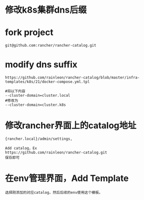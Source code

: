 # 修改k8s集群dns后缀

# fork project

    git@github.com:rancher/rancher-catalog.git

# modify dns suffix

    https://github.com/rainleon/rancher-catalog/blob/master/infra-templates/k8s/21/docker-compose.yml.tpl

    #将以下内容
    --cluster-domain=cluster.local
    #修改为
    --cluster-domain=cluster.k8s

# 修改rancher界面上的catalog地址

    {rancher.local}/admin/settings,

    Add catalog，Ex
    https://github.com/rainleon/rancher-catalog.git
    保存即可


# 在env管理界面，Add Template

    选择刚添加的对应catalog，然后后续的env使用这个模板。

